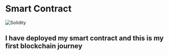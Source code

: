 # Smart Contract

![Solidity](https://tse1.mm.bing.net/th/id/OIP.xK4uQJZnUfb1n5yyG6si-QHaD4?rs=1&pid=ImgDetMain&o=7&rm=3)

## I have deployed my smart contract and this is my first blockchain journey

